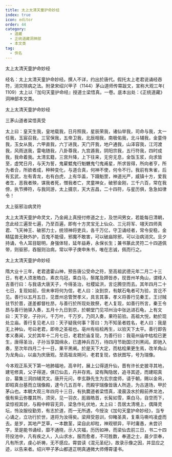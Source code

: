 ```yaml
---
title: 太上太清天童护命妙经
index: true
icon: editor
order: 44
category:
  - 道藏
  - 正统道藏洞神部
  - 本文类
tag:
  - 佚名
---
```


太上太清天童护命妙经  

经名：太上太清天童护命妙经。撰人不详，约出於唐代。假托太上老君说诵经吞符，消灾除病之法。附录宋绍兴甲子（1144）茅山道师传霄跋文，宣称大观三年( 1109）太上以『加句天童护命经』授道士梁悟真。一卷。底本出处：《正统道藏》洞神部本文类。  

太上太清天童护命妙经  

三茅山道者梁悟真受  

太上曰：皇天生我，皇地载我，日月照我，星辰荣我，诸仙举我，司命与我，太一任我，玉宸召我，三官保我，五帝卫我，北辰相我，南极佑我，北斗辅我，金童侍我，玉女从我，六甲直我，六丁进我，天门开我，地户通我，山泽容我，江河渡我，风雨送我，雷电随我，八卦尊我，九宫遁我，阴阳宗我，五行符我，四时成我，我命着我。太清玄籍，三宫升降，上下往来，无穷无息，金饭玉浆，向求皆至，虚梵日月，与天为誓，鬼雚魒鬼行魁魓鬼勺鬼甫星，所求皆得，所向者亨，所为者合，所欲者成，种种变化，与道合真，何神不使，何令不行。我前有朱雀，后有玄武，左有青龙，右有白虎，上有华盖，下蹑魁罡，神道光严，威镇十方，爱我者生，恶我者殃，谋我者死，憎我者亡，灵童神女，破邪金刚，三千六百，常在我傍，执节捧符，与我同游，太上摄京，天大吉昌，二十四符，与星历俱，急急如律令！  

太上驱邪治病灵符  

太上太清天童护命灵文，乃金阙上真授付修道之士，及世间男女，若能每日清朝，念此经三遍至七遍，乃至百遍，即有十方灵宝无上仙众、三元将军、翊天四师真君、飞天神王、破邪力士，统领神将吏兵，各千万亿，守卫诵经者，常令安稳，金精猛兽无鞅外护，百鬼不能侵，邪魔不敢害，可以破庙除邪，可以治病消灾。旦夕持诵，令人耳目聪明，身强体轻，延年益寿，永保长生；兼书篆此灵符二十四道佩带，则驱邪，吞服则治病，常以甲子庚申朱书，唯在志诚，佩而行之。  

太上太清天童护命妙经  

隋大业十三年，老君遣霍山神，预告唐公受命之符，至高祖武德元年二月二十三日，有老人须发皓白，素衣乌冠，乘白马，鬃尾及蹄皆赤，现晋州羊角山，谓绛人吉善行曰：与我语大唐天子，今得圣治，社稷延洪，言讫腾空而去。其年四月二十七日，复现如前，但未审将何为信，老人曰：汝到京，有献石龟者可为验，言讫不见。善行以五月五日，见晋州总管贺孝义，具言其事，孝义将善行见秦王，王讨贼驻节於晋，遂差都督杜昂，与善行於所现处致祭，老人复现，如善行所言，秦王令昂与善行驰驿入奏，五月十九日到京，於朝堂门见邛州治中张达进石龟，上有文曰：天下安，子孙兴，千万叶，千万岁。乃同入奏，果符前验。高祖大悦，勅於现处立庙。善行复见老人曰：天子疑我何事？答曰：为不知圣者姓名，老人曰：我是无上神仙，号曰老君，即帝之圣祖也。亳州有枯桧再生，以验天下太平。善行即告孝义奏闻，又於其年十二月七日，老君於庙复现，为善行曰：我亳州庙中枯桧已更生，唐得圣治，子孙当享国绵永，已遣神兵百万，待四月节助国讨刘黑闼。即驰入奏，至次年四月二十一日，果平黑阐。於是天下大定，而枯桧果更生焉，改羊角山为龙角山，以庙为庆唐观。至高祖龙朔问，老君复现，依状图写，号为瑞像。  

今本观正系天下第一地肺福地，高辛时，展上公得道升仙，晋有许长史披寻其地，建宅修真，父子得道，俱已仙去，丹井存焉。梁有陶隐居，追寻其迹，而建昭真台，纂集三洞四辅灵文。唐开元问，李玄静先生为玄宗度师，请于朝，赐以金帛，即昭真台基而立瑞像殿，逮今几五百年，而殿宇瑞像皆唐人所造，为古道场，甲於茅山也。本朝大观三年四月十三日，有执爨道者梁悟真，凌晨汲水於殿前养龙池，俄有紫云弥覆其所，须臾，见一羽衣，厖眉皓首，长髯如雪，乘白马，自空而下，梁惊视其状，与殿中粹容无异，梁急作礼伏地，太上曰：吾居太清境上，偶降灵坛，怜汝服役勤劳，有志於道，而一无所遇，今授汝《加句天童护命妙经》，当专心诵之，立功行於世，道将为汝得矣。梁拜受慈训，仰睹圣真，复乘马嘶呜凌虚而去。是岁，其地产芝草，一本数茎，梁自此却粒，神观顿异，平时庸愚，未尝识字，至是能书诵经，靡不通晓，示人灾福，历历如神，而梁仙去前三日，书二十四符投池中，凡有疾之人，入山求水，服而愈者，不可胜数，奉道之士，晨夕崇奉，凡有所求，虔心祈祷，无不感应。霄尝读《混元圣纪》，故录示像之因，并显应之迹，以告来者。绍兴甲子茅山都道正明真通微大师傅霄谨书。  
